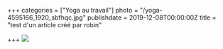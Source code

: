 +++
categories = ["Yoga au travail"]
photo = "/yoga-4595166_1920_sbfhqc.jpg"
publishdate = 2019-12-08T00:00:00Z
title = "test d'un article créé par robin"

+++
![](https://res.cloudinary.com/dqu7lbbhg/image/upload/c_scale,dpr_auto,q_70,w_680/v1575800580/coast-1834827_1920_p0vkma.jpg)